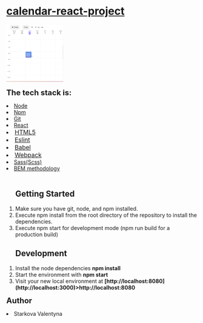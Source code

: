 <h1><a href='https://dynamic-cheesecake-0241be.netlify.app/'>calendar-react-project</a></h1>

<img src="src/img/calendar.jpg" height='150px' width='150px' alt='Calendar'/>

<lu style="font-size:20px" ><b>The tech stack is:</b>

<li ><a href="https://nodejs.org/en/" target="blank">Node</a></li>
<li ><a href="https://www.npmjs.com/" target="blank">Npm</a></li>
<li ><a href="https://git-scm.com/" target="blank">Git</a></li>
<li ><a href='https://reactjs.org/'target="blank">React</a></li>
<li style="font-size:16px" ><a href="https://en.wikipedia.org/wiki/HTML5" target="blank">HTML5</a></li>
<li style="font-size:16px" ><a href="https://www.npmjs.com/package/eslint" target="blank">Eslint</a></li>
<li style="font-size:16px" ><a href="https://babeljs.io/" target="blank">Babel</a></li>
<li style="font-size:16px" ><a href='https://webpack.js.org/'target="blank">Webpack</a></li>
<li ><a href="https://sass-lang.com/" target="blank">Sass(Scss)</a></li>
<li ><a href="https://en.bem.info/methodology/" target="blank">BEM methodology</a></li><br>

</lu>

<ol>
<h2>Getting Started</h2>
<li>Make sure you have git, node, and npm installed.</li>
<li>Execute npm install from the root directory of the repository to install the dependencies.</li>
<li>Execute npm start for development mode (npm run build for a production build)</li>
</ol>

<ol><h2>Development</h2>
<li>Install the node dependencies <b>npm install</b></li>
<li>Start the environment with <b>npm start</b></li>
<li>Visit your new local environment at <b>[http://localhost:8080](http://localhost:3000)>http://localhost:8080</b></li>
</ol>

<lu  style="font-size:20px" padding-top="10px" ><b>Author</b></lu>

<li>Starkova Valentyna</li>
